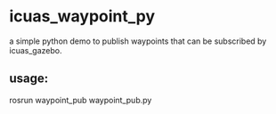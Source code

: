 # icuas_waypoint_py

a simple python demo to publish waypoints that can be subscribed by icuas_gazebo.

## usage:
rosrun waypoint_pub waypoint_pub.py 
